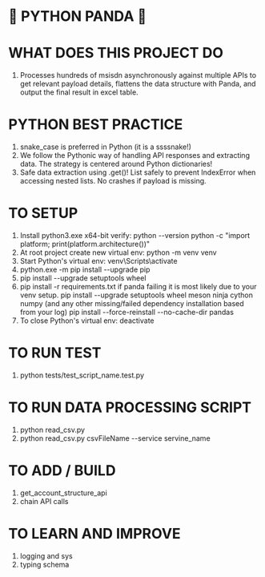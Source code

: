 # 🐍 PYTHON PANDA 🐼

# WHAT DOES THIS PROJECT DO
1) Processes hundreds of msisdn asynchronously against multiple APIs to get relevant payload details, flattens the data structure with Panda, and output the final result in excel table.


# PYTHON BEST PRACTICE
1) snake_case is preferred in Python (it is a ssssnake!)
2) We follow the Pythonic way of handling API responses and extracting data. The strategy is centered around Python dictionaries!
3) Safe data extraction using .get()! List safely to prevent IndexError when accessing nested lists. No crashes if payload is missing.

# TO SETUP
1) Install python3.exe x64-bit
 verify:
 python --version
 python -c "import platform; print(platform.architecture())" 
2) At root project create new virtual env: python -m venv venv 
3) Start Python's virtual env: venv\Scripts\activate
4) python.exe -m pip install --upgrade pip
5) pip install --upgrade setuptools wheel
6) pip install -r requirements.txt
 if panda failing it is most likely due to your venv setup.
 pip install --upgrade setuptools wheel meson ninja cython numpy (and any other missing/failed dependency installation based from your log)
 pip install --force-reinstall --no-cache-dir pandas
7) To close Python's virtual env: deactivate

# TO RUN TEST
1) python tests/test_script_name.test.py

# TO RUN DATA PROCESSING SCRIPT
1) python read_csv.py
2) python read_csv.py csvFileName --service servine_name

# TO ADD / BUILD 
1) get_account_structure_api 
2) chain API calls

# TO LEARN AND IMPROVE
1) logging and sys
2) typing schema